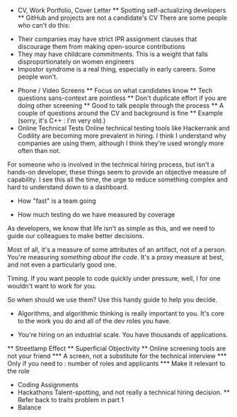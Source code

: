 * CV, Work Portfolio, Cover Letter 
** Spotting self-actualizing developers
** GitHub and projects are not a candidate's CV
There are some people who can't do this:
- Their companies may have strict IPR assignment clauses that
  discourage them from making open-source contributions
- They may have childcare commitments. This is a weight that falls
  disproportionately on women engineers
- Impostor syndrome is a real thing, especially in early careers. Some
  people won't.
* Phone / Video Screens
** Focus on what candidates know
** Tech questions sans-context are pointless
** Don't duplicate effort if you are doing other screening
** Good to talk people through the process
** A couple of questions around the CV and background is fine
** Example (sorry, it's C++ : I'm very old.)
* Online Technical Tests
Online technical testing tools like Hackerrank and Codility are
becoming more prevalent in hiring. I think I understand why companies
are using them, although I think they're used wrongly more often than
not.

For someone who is involved in the technical hiring process, but isn't
a hands-on developer, these things seem to provide an objective
measure of capability. I see this all the time, the urge to reduce
something complex and hard to understand down to a dashboard.

- How "fast" is a team going

- How much testing do we have measured by coverage

As developers, we know that life isn't as simple as this, and we need
to guide our colleagues to make better decisions.

Most of all, it's a measure of some attributes of an artifact, not of
a person. You're measuring _something about the code_. It's a proxy
measure at best, and not even a particularly good one.

Timing. If you want people to code quickly under pressure, well, I for
one wouldn't want to work for you.

So when should we use them? Use this handy guide to help you decide.

- Algorithms, and algorithmic thinking is really important to
  you. It's core to the work you do and all of the dev roles you have.

- You're hiring on an industrial scale. You have thousands of
  applications.

** Streetlamp Effect
** Superficial Objectivity
** Online screening tools are not your friend
*** A screen, not a substitute for the technical interview
*** Only if you need to : number of roles and applicants
*** Make it relevant to the role
* Coding Assignments
* Hackathons
Talent-spotting, and not really a technical hiring decision.
** Refer back to traits problem in part 1
* Balance
